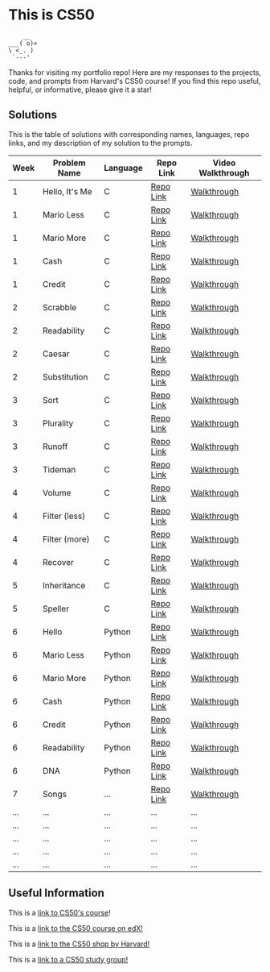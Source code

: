 # This is CS50

```
    __
___( o)>
\ <_. )
 `---'
```

Thanks for visiting my portfolio repo! Here are my responses to the projects, code, and prompts from Harvard's CS50 course!
If you find this repo useful, helpful, or informative, please give it a star!



## Solutions

This is the table of solutions with corresponding names, languages, repo links, and my description of my solution to the prompts.

| Week | Problem Name | Language | Repo Link | Video Walkthrough |
|------|--------------|----------|-----------|------------------|
| 1    | Hello, It's Me    | C  | [Repo Link](https://github.com/atenbensel/CS50-Harvard/blob/main/Problem%20Set%201/hello.c) | [Walkthrough](x) |
| 1    | Mario Less    | C     | [Repo Link](https://github.com/atenbensel/CS50-Harvard/blob/main/Problem%20Set%201/mario-less.c) | [Walkthrough](x) |
| 1    | Mario More    | C     | [Repo Link](https://github.com/atenbensel/CS50-Harvard/blob/main/Problem%20Set%201/mario-more.c) | [Walkthrough](x) |
| 1    | Cash   | C | [Repo Link](https://github.com/atenbensel/CS50-Harvard/blob/main/Problem%20Set%201/cash.c) | [Walkthrough](x) |
| 1    | Credit   | C | [Repo Link](https://github.com/atenbensel/CS50-Harvard/blob/main/Problem%20Set%201/credit.c) | [Walkthrough](x) |
| 2    | Scrabble   | C   | [Repo Link](https://github.com/atenbensel/CS50-Harvard/blob/main/Problem%20Set%202/scrabble.c)    | [Walkthrough](x)|
| 2    | Readability   | C   | [Repo Link](https://github.com/atenbensel/CS50-Harvard/blob/main/Problem%20Set%202/readability.c)    | [Walkthrough](x)|
| 2    | Caesar   | C   | [Repo Link](https://github.com/atenbensel/CS50-Harvard/blob/main/Problem%20Set%202/caesar.c)    | [Walkthrough](x)|
| 2    | Substitution   | C   | [Repo Link](https://github.com/atenbensel/CS50-Harvard/blob/main/Problem%20Set%202/substitution.c)    | [Walkthrough](x)|
| 3    | Sort  | C   | [Repo Link](https://github.com/atenbensel/CS50-Harvard/blob/main/Problem%20Set%203/sort.c)    | [Walkthrough](x)|
| 3    | Plurality   | C   | [Repo Link](https://github.com/atenbensel/CS50-Harvard/blob/main/Problem%20Set%203/plurality.c)   | [Walkthrough](x)|
| 3    | Runoff   | C   | [Repo Link](https://github.com/atenbensel/CS50-Harvard/blob/main/Problem%20Set%203/runoff.c)    | [Walkthrough](x)|
| 3    | Tideman   | C   | [Repo Link](https://github.com/atenbensel/CS50-Harvard/blob/main/Problem%20Set%203/tideman.c)    | [Walkthrough](x)|
| 4    | Volume  | C   | [Repo Link](https://github.com/atenbensel/CS50-Harvard/blob/main/Problem%20Set%204/volume.c)    | [Walkthrough](x)|
| 4    | Filter (less)   | C   | [Repo Link](https://github.com/atenbensel/CS50-Harvard/blob/main/Problem%20Set%204/filter-less.c)   | [Walkthrough](x)|
| 4    | Filter (more)   | C   | [Repo Link](https://github.com/atenbensel/CS50-Harvard/blob/main/Problem%20Set%204/filter-more.c)    | [Walkthrough](x)|
| 4    | Recover   | C   | [Repo Link](https://github.com/atenbensel/CS50-Harvard/blob/main/Problem%20Set%204/recover.c)    | [Walkthrough](x)|
| 5    | Inheritance   | C   | [Repo Link](https://github.com/atenbensel/CS50-Harvard/blob/main/Problem%20Set%205/inheritance.c)    | [Walkthrough](x)|
| 5    | Speller  | C   | [Repo Link](https://github.com/atenbensel/CS50-Harvard/blob/main/Problem%20Set%205/speller.c)    | [Walkthrough](x)|
| 6    | Hello  | Python   | [Repo Link](https://github.com/atenbensel/CS50-Harvard/blob/main/Problem%20Set%206/hello.py)    | [Walkthrough](x)|
| 6    | Mario Less  | Python   | [Repo Link](https://github.com/atenbensel/CS50-Harvard/blob/main/Problem%20Set%206/mario-less.py)    | [Walkthrough](x)|
| 6    | Mario More  | Python   | [Repo Link](x)    | [Walkthrough](x)|
| 6    | Cash  | Python   | [Repo Link](https://github.com/atenbensel/CS50-Harvard/blob/main/Problem%20Set%206/cash.py)    | [Walkthrough](x)|
| 6    | Credit  | Python   | [Repo Link](x)    | [Walkthrough](x)|
| 6    | Readability  | Python   | [Repo Link](https://github.com/atenbensel/CS50-Harvard/blob/main/Problem%20Set%206/readability.py)    | [Walkthrough](x)|
| 6    | DNA  | Python   | [Repo Link](x)    | [Walkthrough](x)|
| 7  | Songs          | ...      | [Repo Link](x) | [Walkthrough](x) |
| ...  | ...          | ...      | ...       | ...              |
| ...  | ...          | ...      | ...       | ...              |
| ...  | ...          | ...      | ...       | ...              |
| ...  | ...          | ...      | ...       | ...              |
| ...  | ...          | ...      | ...       | ...              |



## Useful Information

This is a [link to CS50's course](https://pll.harvard.edu/course/cs50-introduction-computer-science)!

This is a [link to the CS50 course on edX!](https://www.edx.org/cs50)

This is a [link to the CS50 shop by Harvard!](https://cs50.harvardshop.com/)

This is a [link to a CS50 study group!](https://cs50.harvardshop.com/)
